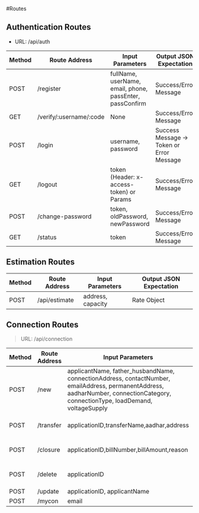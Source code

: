 #Routes

## Authentication Routes

* URL: /api/auth

Method | Route Address | Input Parameters | Output JSON Expectation
--- | --- | --- | ---
POST | /register | fullName, userName, email, phone, passEnter, passConfirm | Success/Error Message
GET | /verify/:username/:code | None | Success/Error Message
POST | /login | username, password | Success Message -> Token or Error Message
GET | /logout | token (Header: x-access-token) or Params | Success/Error Message
POST | /change-password | token, oldPassword, newPassword | Success/Error Message
GET | /status | token | Success/Error Message

## Estimation Routes

Method | Route Address | Input Parameters | Output JSON Expectation
--- | --- | --- | ---
POST | /api/estimate | address, capacity | Rate Object

## Connection Routes

> URL: /api/connection

Method | Route Address | Input Parameters | Output JSON Expectation
--- | --- | --- | ---
POST | /new | applicantName, father_husbandName, connectionAddress, contactNumber, emailAddress, permanentAddress, aadharNumber, connectionCategory, connectionType, loadDemand, voltageSupply | Success/Error Message
POST | /transfer | applicationID,transferName,aadhar,address | updatedData Object / Error Message
POST | /closure | applicationID,billNumber,billAmount,reason | updatedData Object / Error Message
POST | /delete | applicationID | Success /Error Message
POST | /update | applicationID, applicantName | data/Error
POST | /mycon | email | data/Error
